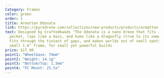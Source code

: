 ```yaml
---
Category: Frames
color: green
order: 1
title: Armattan Odonata
link: https://pyrodrone.com/collections/new-products/products/armattan-odonata-74mm-fpv-drone-frame
text: Designed by Craftedkwads "The Odonata is a nano drone that fits in your
  pocket, rips like a boss, and hums like a dragonfly (true to its namesake).
  Fits through the tiniest of gaps, and makes worlds out of small spots." It's a
  small 1.6" frame, for small yet powerful builds
price: $17.90
point1: "Wheelbase: 74mm"
point2: "Weight: 14.1g"
point3: "Bottom/Top: 1.5mm"
point4: "FC Mount: 25.5x"
---
```

